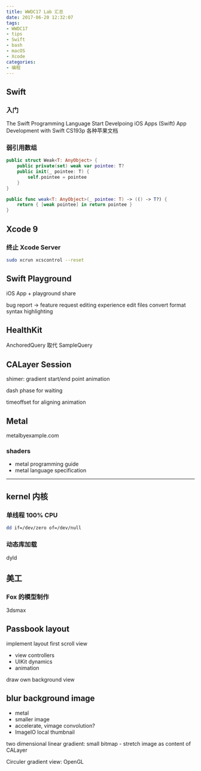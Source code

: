 ```yaml
---
title: WWDC17 Lab 汇总
date: 2017-06-20 12:32:07
tags:
- WWDC17
- tips
- Swift
- bash
- macOS
- Xcode
categories:
- 编程
---
```


## Swift

### 入门

The Swift Programming Language
Start Develpoing iOS Apps (Swift)
App Development with Swift
CS193p
各种苹果文档

### 弱引用数组

```swift
public struct Weak<T: AnyObject> {
    public private(set) weak var pointee: T?
    public init(_ pointee: T) {
        self.pointee = pointee
    }
}

public func weak<T: AnyObject>(_ pointee: T) -> (() -> T?) {
    return { [weak pointee] in return pointee }
}
```

## Xcode 9

### 终止 Xcode Server

```bash
sudo xcrun xcscontrol --reset
```

## Swift Playground

iOS App + playground share

bug report -> feature request
editing experience
edit files
convert format
syntax highlighting


## HealthKit

AnchoredQuery 取代 SampleQuery

## CALayer Session

shimer: gradient start/end point animation

dash phase for waiting

timeoffset for aligning animation

## Metal

metalbyexample.com

### shaders

- metal programming guide
- metal language specification

----

## kernel 内核

### 单线程 100% CPU

```bash
dd if=/dev/zero of=/dev/null
```

### 动态库加载

dyld

## 美工

### Fox 的模型制作

3dsmax

## Passbook layout

implement layout first
scroll view

- view controllers
- UIKit dynamics
- animation

draw own background view

## blur background image

- metal
- smaller image
- accelerate, vimage
convolution?
- ImageIO local thumbnail

two dimensional linear gradient: small bitmap - stretch image as content of CALayer

Circuler gradient view: OpenGL

